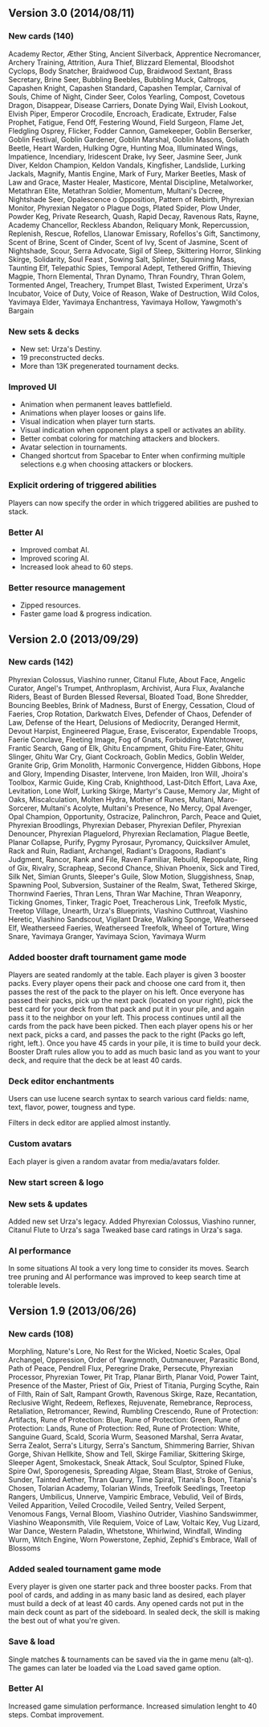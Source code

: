 ## Version 3.0 (2014/08/11)

### New cards (140)

Academy Rector, Æther Sting, Ancient Silverback, Apprentice Necromancer, Archery
Training, Attrition, Aura Thief, Blizzard Elemental, Bloodshot Cyclops, Body
Snatcher, Braidwood Cup, Braidwood Sextant, Brass Secretary, Brine Seer,
Bubbling Beebles, Bubbling Muck, Caltrops, Capashen Knight, Capashen Standard,
Capashen Templar, Carnival of Souls, Chime of Night, Cinder Seer, Colos
Yearling, Compost, Covetous Dragon, Disappear, Disease Carriers, Donate Dying
Wail, Elvish Lookout, Elvish Piper, Emperor Crocodile, Encroach, Eradicate,
Extruder, False Prophet, Fatigue, Fend Off, Festering Wound, Field Surgeon,
Flame Jet, Fledgling Osprey, Flicker, Fodder Cannon, Gamekeeper, Goblin
Berserker, Goblin Festival, Goblin Gardener, Goblin Marshal, Goblin Masons,
Goliath Beetle, Heart Warden, Hulking Ogre, Hunting Moa, Illuminated Wings,
Impatience, Incendiary, Iridescent Drake, Ivy Seer, Jasmine Seer, Junk Diver,
Keldon Champion, Keldon Vandals, Kingfisher, Landslide, Lurking Jackals,
Magnify, Mantis Engine, Mark of Fury, Marker Beetles, Mask of Law and Grace,
Master Healer, Masticore, Mental Discipline, Metalworker, Metathran Elite,
Metathran Soldier, Momentum, Multani's Decree, Nightshade Seer, Opalescence o
Opposition, Pattern of Rebirth, Phyrexian Monitor, Phyrexian Negator o Plague
Dogs, Plated Spider, Plow Under, Powder Keg, Private Research, Quash, Rapid
Decay, Ravenous Rats, Rayne, Academy Chancellor, Reckless Abandon, Reliquary
Monk, Repercussion, Replenish, Rescue, Rofellos, Llanowar Emissary, Rofellos's
Gift, Sanctimony, Scent of Brine, Scent of Cinder, Scent of Ivy, Scent of
Jasmine, Scent of Nightshade, Scour, Serra Advocate, Sigil of Sleep, Skittering
Horror, Slinking Skirge, Solidarity, Soul Feast , Sowing Salt, Splinter,
Squirming Mass, Taunting Elf, Telepathic Spies, Temporal Adept, Tethered
Griffin, Thieving Magpie, Thorn Elemental, Thran Dynamo, Thran Foundry, Thran
Golem, Tormented Angel, Treachery, Trumpet Blast, Twisted Experiment, Urza's
Incubator, Voice of Duty, Voice of Reason, Wake of Destruction, Wild Colos,
Yavimaya Elder, Yavimaya Enchantress, Yavimaya Hollow, Yawgmoth's Bargain

### New sets & decks

 * New set: Urza's Destiny.
 * 19 preconstructed decks.
 * More than 13K pregenerated tournament decks.

### Improved UI

 * Animation when permanent leaves battlefield.
 * Animations when player looses or gains life.
 * Visual indication when player turn starts.
 * Visual indication when opponent plays a spell or activates an ability.
 * Better combat coloring for matching attackers and blockers.
 * Avatar selection in tournaments.
 * Changed shortcut from Spacebar to Enter when confirming multiple selections
   e.g when choosing attackers or blockers.

### Explicit ordering of triggered abilities

Players can now specify the order in which triggered abilities are
pushed to stack.

### Better AI

 * Improved combat AI.
 * Improved scoring AI.
 * Increased look ahead to 60 steps.

### Better resource management

 * Zipped resources.
 * Faster game load & progress indication.

## Version 2.0 (2013/09/29)

### New cards (142)

Phyrexian Colossus, Viashino runner, Citanul Flute, About Face, Angelic Curator,
Angel's Trumpet, Anthroplasm, Archivist, Aura Flux, Avalanche Riders, Beast of
Burden Blessed Reversal, Bloated Toad, Bone Shredder, Bouncing Beebles, Brink of
Madness, Burst of Energy, Cessation, Cloud of Faeries, Crop Rotation, Darkwatch
Elves, Defender of Chaos, Defender of Law, Defense of the Heart, Delusions of
Mediocrity, Deranged Hermit, Devout Harpist, Engineered Plague, Erase,
Eviscerator, Expendable Troops, Faerie Conclave, Fleeting Image, Fog of Gnats,
Forbidding Watchtower, Frantic Search, Gang of Elk, Ghitu Encampment, Ghitu
Fire-Eater, Ghitu Slinger, Ghitu War Cry, Giant Cockroach, Goblin Medics, Goblin
Welder, Granite Grip, Grim Monolith, Harmonic Convergence, Hidden Gibbons, Hope
and Glory, Impending Disaster, Intervene, Iron Maiden, Iron Will, Jhoira's
Toolbox, Karmic Guide, King Crab, Knighthood, Last-Ditch Effort, Lava Axe,
Levitation, Lone Wolf, Lurking Skirge, Martyr's Cause, Memory Jar, Might of
Oaks, Miscalculation, Molten Hydra, Mother of Runes, Multani, Maro-Sorcerer,
Multani's Acolyte, Multani's Presence, No Mercy, Opal Avenger, Opal Champion,
Opportunity, Ostracize, Palinchron, Parch, Peace and Quiet, Phyrexian
Broodlings, Phyrexian Debaser, Phyrexian Defiler, Phyrexian Denouncer, Phyrexian
Plaguelord, Phyrexian Reclamation, Plague Beetle, Planar Collapse, Purify, Pygmy
Pyrosaur, Pyromancy, Quicksilver Amulet, Rack and Ruin, Radiant, Archangel,
Radiant's Dragoons, Radiant's Judgment, Rancor, Rank and File, Raven Familiar,
Rebuild, Repopulate, Ring of Gix, Rivalry, Scrapheap, Second Chance, Shivan
Phoenix, Sick and Tired, Silk Net, Simian Grunts, Sleeper's Guile, Slow Motion,
Sluggishness, Snap, Spawning Pool, Subversion, Sustainer of the Realm, Swat,
Tethered Skirge, Thornwind Faeries, Thran Lens, Thran War Machine, Thran
Weaponry, Ticking Gnomes, Tinker, Tragic Poet, Treacherous Link, Treefolk
Mystic, Treetop Village, Unearth, Urza's Blueprints, Viashino Cutthroat,
Viashino Heretic, Viashino Sandscout, Vigilant Drake, Walking Sponge,
Weatherseed Elf, Weatherseed Faeries, Weatherseed Treefolk, Wheel of Torture,
Wing Snare, Yavimaya Granger, Yavimaya Scion, Yavimaya Wurm

### Added booster draft tournament game mode

Players are seated randomly at the table. Each player is given 3 booster packs.
Every player opens their pack and choose one card from it, then passes the rest
of the pack to the player on his left. Once everyone has passed their packs,
pick up the next pack (located on your right), pick the best card for your deck
from that pack and put it in your pile, and again pass it to the neighbor on
your left. This process continues until all the cards from the pack have been
picked. Then each player opens his or her next pack, picks a card, and passes
the pack to the right (Packs go left, right, left.). Once you have 45 cards in
your pile, it is time to build your deck. Booster Draft rules allow you to add
as much basic land as you want to your deck, and require that the deck be at
least 40 cards.

### Deck editor enchantments

Users can use lucene search syntax to search various card fields: name, text,
flavor, power, tougness and type.

Filters in deck editor are applied almost instantly.

### Custom avatars

Each player is given a random avatar from media/avatars folder.

### New start screen & logo

### New sets & updates

Added new set Urza's legacy.
Added Phyrexian Colossus, Viashino runner, Citanul Flute to Urza's saga
Tweaked base card ratings in Urza's saga.

### AI performance

In some situations AI took a very long time to consider its moves. Search tree
pruning and AI performance was improved to keep search time at tolerable
levels.

## Version 1.9 (2013/06/26)

### New cards (108)

Morphling, Nature's Lore, No Rest for the Wicked, Noetic Scales, Opal Archangel,
Oppression, Order of Yawgmnoth, Outmaneuver, Parasitic Bond, Path of Peace,
Pendrell Flux, Peregrine Drake, Persecute, Phyrexian Processor, Phyrexian Tower,
Pit Trap, Planar Birth, Planar Void, Power Taint, Presence of the Master, Priest
of Gix, Priest of Titania, Purging Scythe, Rain of Filth, Rain of Salt, Rampant
Growth, Ravenous Skirge, Raze, Recantation, Reclusive Wight, Redeem, Reflexes,
Rejuvenate, Remebrance, Reprocess, Retaliation, Retromancer, Rewind, Rumbling
Crescendo, Rune of Protection: Artifacts, Rune of Protection: Blue, Rune of
Protection: Green, Rune of Protection: Lands, Rune of Protection: Red, Rune of
Protection: White, Sanguine Guard, Scald, Scoria Wurm, Seasoned Marshal, Serra
Avatar, Serra Zealot, Serra's Liturgy, Serra's Sanctum, Shimmering Barrier,
Shivan Gorge, Shivan Hellkite, Show and Tell, Skirge Familiar, Skittering
Skirge, Sleeper Agent, Smokestack, Sneak Attack, Soul Sculptor, Spined Fluke,
Spire Owl, Sporogenesis, Spreading Algae, Steam Blast, Stroke of Genius, Sunder,
Tainted Aether, Thran Quarry, Time Spiral, Titania's Boon, Titania's Chosen,
Tolarian Academy, Tolarian Winds, Treefolk Seedlings, Treetop Rangers,
Umbilicus, Unnerve, Vampiric Embrace, Vebulid, Veil of Birds, Veiled Apparition,
Veiled Crocodile, Veiled Sentry, Veiled Serpent, Venomous Fangs, Vernal Bloom,
Viashino Outrider, Viashino Sandswimmer, Viashino Weaponsmith, Vile Requiem,
Voice of Law, Voltaic Key, Vug Lizard, War Dance, Western Paladin, Whetstone,
Whirlwind, Windfall, Winding Wurm, Witch Engine, Worn Powerstone, Zephid,
Zephid's Embrace, Wall of Blossoms

### Added sealed tournament game mode

Every player is given one starter pack and three booster packs. From that pool
of cards, and adding in as many basic land as desired, each player must build a
deck of at least 40 cards. Any opened cards not put in the main deck count as
part of the sideboard. In sealed deck, the skill is making the best out of what
you're given.

### Save & load

Single matches & tournaments can be saved via the in game menu (alt-q). The
games can later be loaded via the Load saved game option.

### Better AI

Increased game simulation performance. Increased simulation lenght to 40 steps.
Combat improvement.
